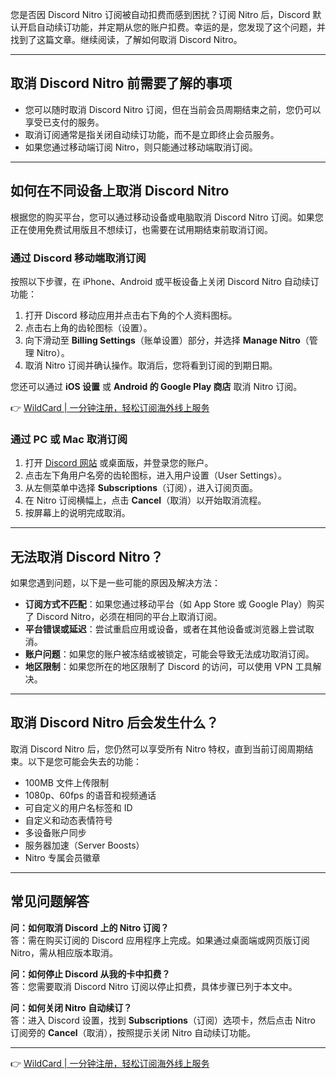 您是否因 Discord Nitro 订阅被自动扣费而感到困扰？订阅 Nitro 后，Discord 默认开启自动续订功能，并定期从您的账户扣费。幸运的是，您发现了这个问题，并找到了这篇文章。继续阅读，了解如何取消 Discord Nitro。

---

## 取消 Discord Nitro 前需要了解的事项

- 您可以随时取消 Discord Nitro 订阅，但在当前会员周期结束之前，您仍可以享受已支付的服务。
- 取消订阅通常是指关闭自动续订功能，而不是立即终止会员服务。
- 如果您通过移动端订阅 Nitro，则只能通过移动端取消订阅。

---

## 如何在不同设备上取消 Discord Nitro

根据您的购买平台，您可以通过移动设备或电脑取消 Discord Nitro 订阅。如果您正在使用免费试用版且不想续订，也需要在试用期结束前取消订阅。

### 通过 Discord 移动端取消订阅

按照以下步骤，在 iPhone、Android 或平板设备上关闭 Discord Nitro 自动续订功能：

1. 打开 Discord 移动应用并点击右下角的个人资料图标。
2. 点击右上角的齿轮图标（设置）。
3. 向下滑动至 **Billing Settings**（账单设置）部分，并选择 **Manage Nitro**（管理 Nitro）。
4. 取消 Nitro 订阅并确认操作。取消后，您将看到订阅的到期日期。

您还可以通过 **iOS 设置** 或 **Android 的 Google Play 商店** 取消 Nitro 订阅。

👉 [WildCard | 一分钟注册，轻松订阅海外线上服务](https://bit.ly/bewildcard)

### 通过 PC 或 Mac 取消订阅

1. 打开 [Discord 网站](https://discord.com/) 或桌面版，并登录您的账户。
2. 点击左下角用户名旁的齿轮图标，进入用户设置（User Settings）。
3. 从左侧菜单中选择 **Subscriptions**（订阅），进入订阅页面。
4. 在 Nitro 订阅横幅上，点击 **Cancel**（取消）以开始取消流程。
5. 按屏幕上的说明完成取消。

---

## 无法取消 Discord Nitro？

如果您遇到问题，以下是一些可能的原因及解决方法：

- **订阅方式不匹配**：如果您通过移动平台（如 App Store 或 Google Play）购买了 Discord Nitro，必须在相同的平台上取消订阅。
- **平台错误或延迟**：尝试重启应用或设备，或者在其他设备或浏览器上尝试取消。
- **账户问题**：如果您的账户被冻结或被锁定，可能会导致无法成功取消订阅。
- **地区限制**：如果您所在的地区限制了 Discord 的访问，可以使用 VPN 工具解决。

---

## 取消 Discord Nitro 后会发生什么？

取消 Discord Nitro 后，您仍然可以享受所有 Nitro 特权，直到当前订阅周期结束。以下是您可能会失去的功能：

- 100MB 文件上传限制
- 1080p、60fps 的语音和视频通话
- 可自定义的用户名标签和 ID
- 自定义和动态表情符号
- 多设备账户同步
- 服务器加速（Server Boosts）
- Nitro 专属会员徽章

---

## 常见问题解答

**问：如何取消 Discord 上的 Nitro 订阅？**  
答：需在购买订阅的 Discord 应用程序上完成。如果通过桌面端或网页版订阅 Nitro，需从相应版本取消。

**问：如何停止 Discord 从我的卡中扣费？**  
答：您需要取消 Discord Nitro 订阅以停止扣费，具体步骤已列于本文中。

**问：如何关闭 Nitro 自动续订？**  
答：进入 Discord 设置，找到 **Subscriptions**（订阅）选项卡，然后点击 Nitro 订阅旁的 **Cancel**（取消），按照提示关闭 Nitro 自动续订功能。

---

👉 [WildCard | 一分钟注册，轻松订阅海外线上服务](https://bit.ly/bewildcard)